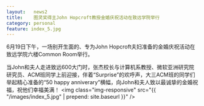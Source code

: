 ```yaml
--- 
layout:   news2
title:    图灵奖得主John Hopcroft教授金婚庆祝活动在致远学院举行
category: personal
feature: index_5.jpg
---
```


6月19日下午，一场别开生面的、专为John Hopcroft夫妇准备的金婚庆祝活动在致远学院六楼Common Room举行。<!--break-->

当John和夫人走进致远600大门时，张杰校长与计算机系教授、微软亚洲研究院研究员、ACM班同学上前迎接，伴着“Surprise”的欢呼声，大三ACM班的同学们举起精心准备的“50 happy anniverary”横幅，向John和夫人致以最诚挚的金婚祝福，祝他们幸福美满！
<img class="img-responsive" src="{{ "/images/index_5.jpg" | prepend: site.baseurl }}" />
